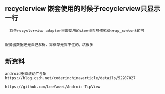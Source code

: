 ## recyclerview 嵌套使用的时候子recyclerview只显示一行
      将子recyclerview adapter里面使用的item根布局修改成wrap_content即可
      
## 
    服务器数据还是自己解析，靠框架是靠不住的，坑很多
    
    
## 新资料    
    android垂直滚动广告条
    https://blog.csdn.net/coderinchina/article/details/52207027
    
    https://github.com/LeeYawei/Android-TipView
    